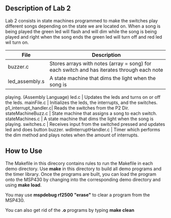 ## Description of Lab 2
Lab 2 consists in state machines programmed to make the switches play
different songs depending on the state we are located on. When a song is being
played the green led will flash and will dim while the song is being played
and right when the song ends the green led will turn off and red led wil turn on.

File                  | Description
--------------------- | -----------
buzzer.c              | Stores arrays with notes (array = song) for each switch and has iterates through each note 
led_assembly.s        | A state machine that dims the light when the song is
playing. (Assembly Language)
led.c 	              | Updates the leds and turns on or off the leds.
mainFile.c            | Initializes the leds, the interrupts, and the switches.
p1_interrupt_handler.c| Reads the switches from the P2 Dir.
stateMachineBuzz.c    | State machine that assigns a song to each switch.
stateMachines.c       | A state machine that dims the light when the song is playing. 
switches.c            | Receives input from the switched pressed and updates
led and does button buzzer.
wdInterruptHandler.c  | Timer which performs the dim method and plays notes
when the amount of interrupts. 

## How to Use

The Makefile in this direcory contains rules to run the Makefile in each demo directory. Use **make** in this directory to build all demo programs and the timer library. Once the programs are built, you can load the program onto the MSP430 by changing into the corresponding demo directory and using **make load**.

You may use **mspdebug rf2500 "erase"** to clear a program from the MSP430.

You can also get rid of the **.o** programs by typing **make clean**
